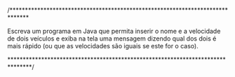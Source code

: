 /******************************************************************************

Escreva um programa em Java que permita inserir o nome e a velocidade de 
dois veículos e exiba na tela uma mensagem dizendo qual dos dois é mais rápido 
(ou que as velocidades são iguais se este for o caso).

*******************************************************************************/